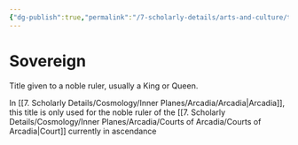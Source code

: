 ```yaml
---
{"dg-publish":true,"permalink":"/7-scholarly-details/arts-and-culture/titles/sovereign/"}
---
```


# Sovereign 

Title given to a noble ruler, usually a King or Queen. 

In [[7. Scholarly Details/Cosmology/Inner Planes/Arcadia/Arcadia\|Arcadia]], this title is only used for the noble ruler of the [[7. Scholarly Details/Cosmology/Inner Planes/Arcadia/Courts of Arcadia/Courts of Arcadia\|Court]] currently in ascendance 